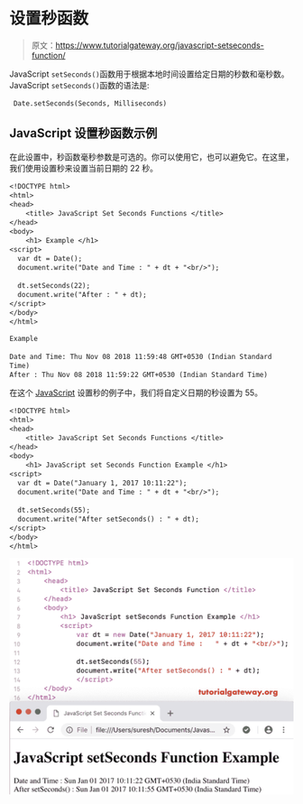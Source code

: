 # 设置秒函数

> 原文：<https://www.tutorialgateway.org/javascript-setseconds-function/>

JavaScript `setSeconds()`函数用于根据本地时间设置给定日期的秒数和毫秒数。JavaScript `setSeconds()`函数的语法是:

```
 Date.setSeconds(Seconds, Milliseconds)
```

## JavaScript 设置秒函数示例

在此设置中，秒函数毫秒参数是可选的。你可以使用它，也可以避免它。在这里，我们使用设置秒来设置当前日期的 22 秒。

```
<!DOCTYPE html>
<html>
<head>
    <title> JavaScript Set Seconds Functions </title>
</head>
<body>
    <h1> Example </h1>
<script>
  var dt = Date();  
  document.write("Date and Time : " + dt + "<br/>");

  dt.setSeconds(22);
  document.write("After : " + dt);
</script>
</body>
</html>
```

```
Example

Date and Time: Thu Nov 08 2018 11:59:48 GMT+0530 (Indian Standard Time)
After : Thu Nov 08 2018 11:59:22 GMT+0530 (Indian Standard Time)
```

在这个 [JavaScript](https://www.tutorialgateway.org/javascript/) 设置秒的例子中，我们将自定义日期的秒设置为 55。

```
<!DOCTYPE html>
<html>
<head>
    <title> JavaScript Set Seconds Functions </title>
</head>
<body>
    <h1> JavaScript set Seconds Function Example </h1>
<script>
  var dt = Date("January 1, 2017 10:11:22");
  document.write("Date and Time : " + dt + "<br/>");

  dt.setSeconds(55);
  document.write("After setSeconds() : " + dt);
</script>
</body>
</html>
```

![JavaScript setSeconds Function 2](img/67afe1c6d803f8dab968e3a9252b7c16.png)